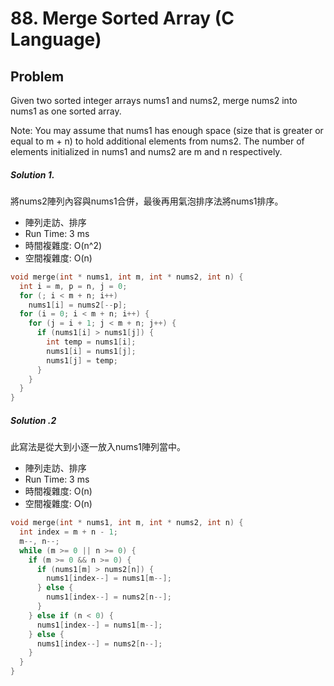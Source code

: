 # 88. Merge Sorted Array (C Language)

## Problem

Given two sorted integer arrays nums1 and nums2, merge nums2 into nums1 as one sorted array.

Note:
You may assume that nums1 has enough space (size that is greater or equal to m + n) to hold additional elements from nums2. The number of elements initialized in nums1 and nums2 are m and n respectively.



##### Solution 1.

將nums2陣列內容與nums1合併，最後再用氣泡排序法將nums1排序。

- 陣列走訪、排序
- Run Time: 3 ms
- 時間複雜度: O(n^2)
- 空間複雜度: O(n)

```c
void merge(int * nums1, int m, int * nums2, int n) {
  int i = m, p = n, j = 0;
  for (; i < m + n; i++)
    nums1[i] = nums2[--p];
  for (i = 0; i < m + n; i++) {
    for (j = i + 1; j < m + n; j++) {
      if (nums1[i] > nums1[j]) {
        int temp = nums1[i];
        nums1[i] = nums1[j];
        nums1[j] = temp;
      }
    }
  }
}
```

##### Solution .2

此寫法是從大到小逐一放入nums1陣列當中。

- 陣列走訪、排序
- Run Time: 3 ms
- 時間複雜度: O(n)
- 空間複雜度: O(n)

```c
void merge(int * nums1, int m, int * nums2, int n) {
  int index = m + n - 1;
  m--, n--;
  while (m >= 0 || n >= 0) {
    if (m >= 0 && n >= 0) {
      if (nums1[m] > nums2[n]) {
        nums1[index--] = nums1[m--];
      } else {
        nums1[index--] = nums2[n--];
      }
    } else if (n < 0) {
      nums1[index--] = nums1[m--];
    } else {
      nums1[index--] = nums2[n--];
    }
  }
}
```
